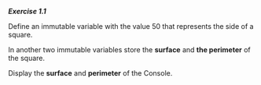 ***Exercise 1.1***

Define an immutable variable with the value 50 that represents the side of a square. 

In another two immutable variables store the **surface** and **the perimeter** of the square.

Display the **surface** and **perimeter** of the Console.
